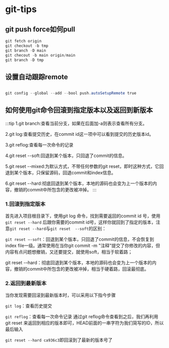 # git-tips

## git push force如何pull

```powershell
git fetch origin
git checkout -b tmp
git branch -D main
git checout -b main origin/main
git branch -D tmp
```

## 设置自动跟踪remote

```powershell

git config --global --add --bool push.autoSetupRemote true

```

## 如何使用git命令回滚到指定版本以及返回到新版本

:::tip
1.git branch:查看当前分支，如果在后面加-a则表示查看所有分支。

2.git log:查看提交历史，在commit id这一项中可以看到提交的历史版本id。

3.git reflog:查看每一次命令的记录

4.git reset --soft:回退到某个版本，只回退了commit的信息。

5.git reset --mixed:为默认方式，不带任何参数的git reset，即时这种方式，它回退到某个版本，只保留源码，回退commit和index信息。

6.git reset --hard:彻底回退到某个版本，本地的源码也会变为上一个版本的内容，撤销的commit中所包含的更改被冲掉。
:::

### 1.回滚到指定版本

首先进入项目根目录下，使用git log 命令，找到需要返回的commit id 号，使用`git reset --hard` 后跟你需要的commit id号，这样你就回到了指定的版本，注意`git reset --hard`与`git reset  --soft`的区别：

`git reset –-soft`：回退到某个版本，只回退了commit的信息，不会恢复到index file一级。通常使用在当你git commit -m "注释"提交了你修改的内容，但内容有点问题想撤销，又还要提交，就使用soft，相当于软着路；

git reset -–hard：彻底回退到某个版本，本地的源码也会变为上一个版本的内容，撤销的commit中所包含的更改被冲掉，相当于硬着路，回滚最彻底。

### 2.返回到最新版本

当你发现需要回滚到最新版本时，可以采用以下指今步骤

`git log`：查看历史提交

`git reflog`：查看每一次命令记录
通过git reflog命令查看到之后，我们再利用 git reset 来返回到相应的版本即可，HEAD前面的一串字符为我们简写的ID，所以最后输入

`git reset --hard ca936c3`即回滚到了最新的版本号了
